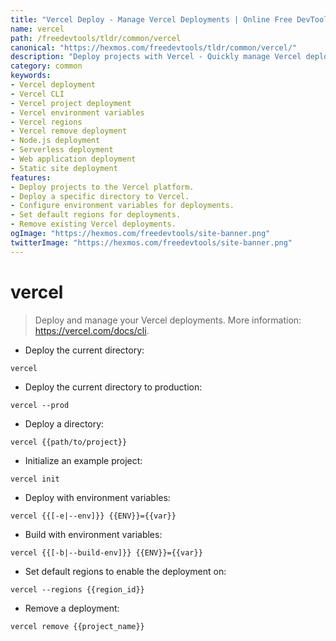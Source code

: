 ```yaml
---
title: "Vercel Deploy - Manage Vercel Deployments | Online Free DevTools by Hexmos"
name: vercel
path: /freedevtools/tldr/common/vercel
canonical: "https://hexmos.com/freedevtools/tldr/common/vercel/"
description: "Deploy projects with Vercel - Quickly manage Vercel deployments using the command line. Configure environment variables and default regions for deployment. Free online tool, no registration required."
category: common
keywords:
- Vercel deployment
- Vercel CLI
- Vercel project deployment
- Vercel environment variables
- Vercel regions
- Vercel remove deployment
- Node.js deployment
- Serverless deployment
- Web application deployment
- Static site deployment
features:
- Deploy projects to the Vercel platform.
- Deploy a specific directory to Vercel.
- Configure environment variables for deployments.
- Set default regions for deployments.
- Remove existing Vercel deployments.
ogImage: "https://hexmos.com/freedevtools/site-banner.png"
twitterImage: "https://hexmos.com/freedevtools/site-banner.png"
---
```


# vercel

> Deploy and manage your Vercel deployments.
> More information: <https://vercel.com/docs/cli>.

- Deploy the current directory:

`vercel`

- Deploy the current directory to production:

`vercel --prod`

- Deploy a directory:

`vercel {{path/to/project}}`

- Initialize an example project:

`vercel init`

- Deploy with environment variables:

`vercel {{[-e|--env]}} {{ENV}}={{var}}`

- Build with environment variables:

`vercel {{[-b|--build-env]}} {{ENV}}={{var}}`

- Set default regions to enable the deployment on:

`vercel --regions {{region_id}}`

- Remove a deployment:

`vercel remove {{project_name}}`
